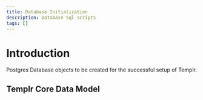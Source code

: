 ```yaml
---
title: Database Initialization
description: Database sql scripts
tags: []
---
```


# Introduction

Postgres Database objects to be created for the successful setup of Templr.

## Templr Core Data Model

